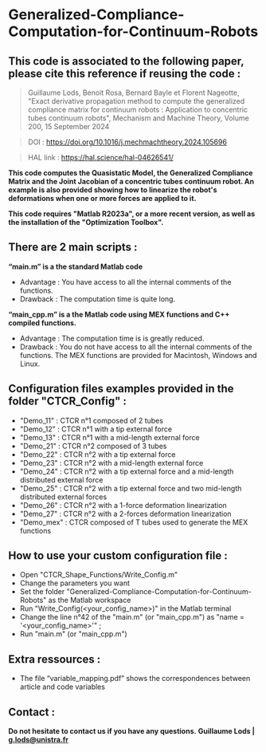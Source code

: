 # Generalized-Compliance-Computation-for-Continuum-Robots

## This code is associated to the following paper, please cite this reference if reusing the code :

> Guillaume Lods, Benoit Rosa, Bernard Bayle et Florent Nageotte, "Exact derivative propagation method to compute the generalized compliance matrix for continuum robots : Application to concentric tubes continuum robots", Mechanism and Machine Theory, Volume 200, 15 September 2024

> DOI : https://doi.org/10.1016/j.mechmachtheory.2024.105696

> HAL link : https://hal.science/hal-04626541/

**This code computes the Quasistatic Model, the Generalized Compliance Matrix and the Joint Jacobian of a concentric tubes continuum robot. An example is also provided showing how to linearize the robot's deformations when one or more forces are applied to it.**

**This code requires "Matlab R2023a", or a more recent version, as well as the installation of the "Optimization Toolbox".**

## There are 2 main scripts : 
**“main.m” is a the standard Matlab code**
- Advantage : You have access to all the internal comments of the functions.
- Drawback  : The computation time is quite long.

**“main_cpp.m” is a the Matlab code using MEX functions and C++ compiled functions.**
- Advantage : The computation time is is greatly reduced.
- Drawback  : You do not have access to all the internal comments of the functions.
The MEX functions are provided for Macintosh, Windows and Linux. 

## Configuration files examples provided in the folder "CTCR_Config" :
- "Demo_11"  : CTCR n°1 composed of 2 tubes
- "Demo_12"  : CTCR n°1 with a tip external force
- "Demo_13"  : CTCR n°1 with a mid-length external force
- "Demo_21"  : CTCR n°2 composed of 3 tubes
- "Demo_22"  : CTCR n°2 with a tip external force
- "Demo_23"  : CTCR n°2 with a mid-length external force
- "Demo_24"  : CTCR n°2 with a tip external force and a mid-length distributed external force
- "Demo_25"  : CTCR n°2 with a tip external force and two mid-length distributed external forces
- "Demo_26"  : CTCR n°2 with a 1-force deformation linearization
- "Demo_27"  : CTCR n°2 with a 2-forces deformation linearization
- "Demo_mex" : CTCR composed of T tubes used to generate the MEX functions

## How to use your custom configuration file : 
- Open "CTCR_Shape_Functions/Write_Config.m"
- Change the parameters you want
- Set the folder "Generalized-Compliance-Computation-for-Continuum-Robots" as the Matlab workspace
- Run "Write_Config(<your_config_name>)" in the Matlab terminal
- Change the line n°42 of the "main.m" (or "main_cpp.m") as "name = '<your_config_name>'" ;
- Run "main.m" (or "main_cpp.m")

## Extra ressources :
- The file “variable_mapping.pdf” shows the correspondences between article and code variables

## Contact : 
**Do not hesitate to contact us if you have any questions.**
**Guillaume Lods | g.lods@unistra.fr**
